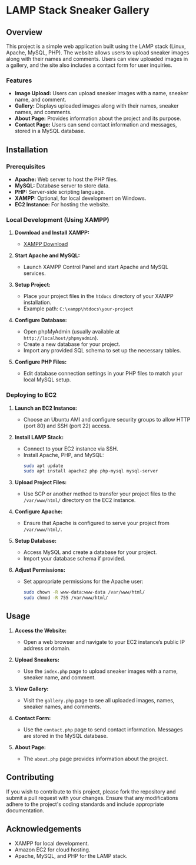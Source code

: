 # LAMP Stack Sneaker Gallery

## Overview

This project is a simple web application built using the LAMP stack (Linux, Apache, MySQL, PHP). The website allows users to upload sneaker images along with their names and comments. Users can view uploaded images in a gallery, and the site also includes a contact form for user inquiries.

### Features

- **Image Upload:** Users can upload sneaker images with a name, sneaker name, and comment.
- **Gallery:** Displays uploaded images along with their names, sneaker names, and comments.
- **About Page:** Provides information about the project and its purpose.
- **Contact Page:** Users can send contact information and messages, stored in a MySQL database.

## Installation

### Prerequisites

- **Apache:** Web server to host the PHP files.
- **MySQL:** Database server to store data.
- **PHP:** Server-side scripting language.
- **XAMPP:** Optional, for local development on Windows.
- **EC2 Instance:** For hosting the website.

### Local Development (Using XAMPP)

1. **Download and Install XAMPP:**
   - [XAMPP Download](https://www.apachefriends.org/index.html)

2. **Start Apache and MySQL:**
   - Launch XAMPP Control Panel and start Apache and MySQL services.

3. **Setup Project:**
   - Place your project files in the `htdocs` directory of your XAMPP installation.
   - Example path: `C:\xampp\htdocs\your-project`

4. **Configure Database:**
   - Open phpMyAdmin (usually available at `http://localhost/phpmyadmin`).
   - Create a new database for your project.
   - Import any provided SQL schema to set up the necessary tables.

5. **Configure PHP Files:**
   - Edit database connection settings in your PHP files to match your local MySQL setup.

### Deploying to EC2

1. **Launch an EC2 Instance:**
   - Choose an Ubuntu AMI and configure security groups to allow HTTP (port 80) and SSH (port 22) access.

2. **Install LAMP Stack:**
   - Connect to your EC2 instance via SSH.
   - Install Apache, PHP, and MySQL:
     ```bash
     sudo apt update
     sudo apt install apache2 php php-mysql mysql-server
     ```

3. **Upload Project Files:**
   - Use SCP or another method to transfer your project files to the `/var/www/html/` directory on the EC2 instance.

4. **Configure Apache:**
   - Ensure that Apache is configured to serve your project from `/var/www/html/`.

5. **Setup Database:**
   - Access MySQL and create a database for your project.
   - Import your database schema if provided.

6. **Adjust Permissions:**
   - Set appropriate permissions for the Apache user:
     ```bash
     sudo chown -R www-data:www-data /var/www/html/
     sudo chmod -R 755 /var/www/html/
     ```

## Usage

1. **Access the Website:**
   - Open a web browser and navigate to your EC2 instance’s public IP address or domain.

2. **Upload Sneakers:**
   - Use the `index.php` page to upload sneaker images with a name, sneaker name, and comment.

3. **View Gallery:**
   - Visit the `gallery.php` page to see all uploaded images, names, sneaker names, and comments.

4. **Contact Form:**
   - Use the `contact.php` page to send contact information. Messages are stored in the MySQL database.

5. **About Page:**
   - The `about.php` page provides information about the project.

## Contributing

If you wish to contribute to this project, please fork the repository and submit a pull request with your changes. Ensure that any modifications adhere to the project's coding standards and include appropriate documentation.

## Acknowledgements

- XAMPP for local development.
- Amazon EC2 for cloud hosting.
- Apache, MySQL, and PHP for the LAMP stack.


